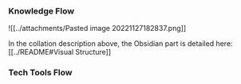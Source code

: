 ### Knowledge Flow
![[../attachments/Pasted image 20221127182837.png]]


In the collation description above, the Obsidian part is detailed here: [[../README#Visual Structure]]



### Tech Tools Flow
